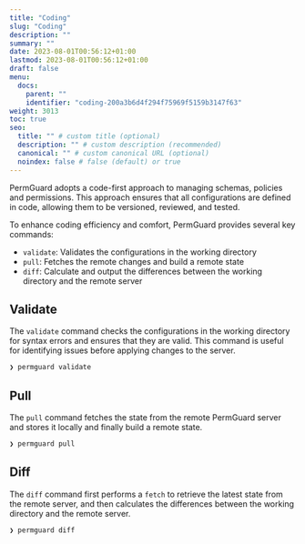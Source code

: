 ```yaml
---
title: "Coding"
slug: "Coding"
description: ""
summary: ""
date: 2023-08-01T00:56:12+01:00
lastmod: 2023-08-01T00:56:12+01:00
draft: false
menu:
  docs:
    parent: ""
    identifier: "coding-200a3b6d4f294f75969f5159b3147f63"
weight: 3013
toc: true
seo:
  title: "" # custom title (optional)
  description: "" # custom description (recommended)
  canonical: "" # custom canonical URL (optional)
  noindex: false # false (default) or true
---
```


PermGuard adopts a code-first approach to managing schemas, policies and permissions. This approach ensures that all configurations are defined in code, allowing them to be versioned, reviewed, and tested.

To enhance coding efficiency and comfort, PermGuard provides several key commands:

- `validate`: Validates the configurations in the working directory
- `pull`: Fetches the remote changes and build a remote state
- `diff`: Calculate and output the differences between the working directory and the remote server

## Validate

The `validate` command checks the configurations in the working directory for syntax errors and ensures that they are valid. This command is useful for identifying issues before applying changes to the server.

```bash
❯ permguard validate
```

## Pull

The `pull` command fetches the state from the remote PermGuard server and stores it locally and finally build a remote state.

```bash
❯ permguard pull
```

## Diff

The `diff` command first performs a `fetch` to retrieve the latest state from the remote server, and then calculates the differences between the working directory and the remote server.

```bash
❯ permguard diff
```
